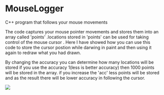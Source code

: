 # MouseLogger
C++ program that follows your mouse movements

The code captures your mouse pointer movements and stores them into an array called 'points' .locations stored in 'points' can be used for taking control of the mouse cursor .
Here I have showed how you can use this code to store the cursor postion while darwing in paint and then using it again to redraw what you had drawn.

By changing the accuracy you can determine how many locations will be stored if you use the accuracy 1(less is better accuracy) then 1000 points will be stored in the array.
if you increase the 'acc' less points will be stored and as the result there will be lower accuracy in following the cursor.

![](http://www.mediafire.com/view/zzbz6adqju2k92u/bandicam20190205121347307.gif)
